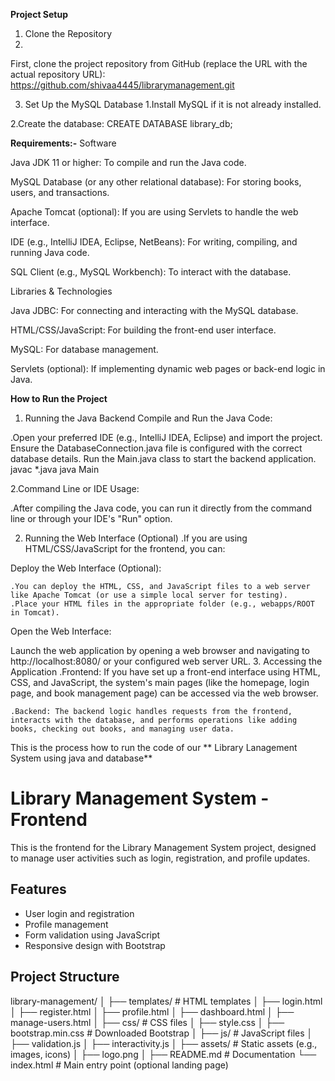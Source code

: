 
**Project Setup**
1. Clone the Repository
2. 
First, clone the project repository from GitHub (replace the URL with the actual repository URL):
https://github.com/shivaa4445/librarymanagement.git

3. Set Up the MySQL Database
  1.Install MySQL if it is not already installed.

  2.Create the database:
CREATE DATABASE library_db;

 **Requirements:-**
Software

Java JDK 11 or higher: To compile and run the Java code.

MySQL Database (or any other relational database): For storing books, users, and transactions.

Apache Tomcat (optional): If you are using Servlets to handle the web interface.

IDE (e.g., IntelliJ IDEA, Eclipse, NetBeans): For writing, compiling, and running Java code.

SQL Client (e.g., MySQL Workbench): To interact with the database.

Libraries & Technologies

Java JDBC: For connecting and interacting with the MySQL database.

HTML/CSS/JavaScript: For building the front-end user interface.

MySQL: For database management.

Servlets (optional): If implementing dynamic web pages or back-end logic in Java.




**How to Run the Project**
1. Running the Java Backend
Compile and Run the Java Code:

 .Open your preferred IDE (e.g., IntelliJ IDEA, Eclipse) and import the project.
Ensure the DatabaseConnection.java file is configured with the correct database details.
Run the Main.java class to start the backend application.
javac *.java
java Main

2.Command Line or IDE Usage:

.After compiling the Java code, you can run it directly from the command line or through your IDE's "Run" option.

2. Running the Web Interface (Optional)
 .If you are using HTML/CSS/JavaScript for the frontend, you can:

Deploy the Web Interface (Optional):

    .You can deploy the HTML, CSS, and JavaScript files to a web server like Apache Tomcat (or use a simple local server for testing).
    .Place your HTML files in the appropriate folder (e.g., webapps/ROOT in Tomcat).
Open the Web Interface:

  Launch the web application by opening a web browser and navigating to http://localhost:8080/ or your configured web server URL.
3. Accessing the Application
    .Frontend: If you have set up a front-end interface using HTML, CSS, and JavaScript, the system's main pages (like the homepage, login page, and book management page) can be accessed via the web browser.

    .Backend: The backend logic handles requests from the frontend, interacts with the database, and performs operations like adding books, checking out books, and managing user data.

 
This is the process how to run the code of our ** Library Lanagement System using java and database**
  
# Library Management System - Frontend

This is the frontend for the Library Management System project, designed to manage user activities such as login, registration, and profile updates.

## Features
- User login and registration
- Profile management
- Form validation using JavaScript
- Responsive design with Bootstrap

## Project Structure
library-management/
│
├── templates/                 # HTML templates
│   ├── login.html
│   ├── register.html
│   ├── profile.html
│   ├── dashboard.html
│   ├── manage-users.html
│
├── css/                       # CSS files
│   ├── style.css
│   ├── bootstrap.min.css      # Downloaded Bootstrap
│
├── js/                        # JavaScript files
│   ├── validation.js
│   ├── interactivity.js
│
├── assets/                    # Static assets (e.g., images, icons)
│   ├── logo.png
│
├── README.md                  # Documentation
└── index.html                 # Main entry point (optional landing page)
